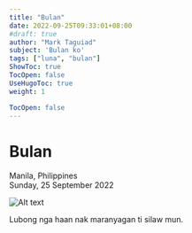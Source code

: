 ```yaml
---
title: "Bulan"
date: 2022-09-25T09:33:01+08:00
#draft: true
author: "Mark Taguiad"
subject: 'Bulan ko'
tags: ["luna", "bulan"]
ShowToc: true
TocOpen: false
UseHugoToc: true
weight: 1

TocOpen: false
---
```


# Bulan

Manila, Philippines\
Sunday, 25 September 2022


![Alt text](https://raw.githubusercontent.com/mcbtaguiad/web-tagsdev-hugo/main/app/static/images/bulan/starmap.png "starmap")

Lubong nga haan nak maranyagan ti silaw mun.

<!-- Para kin jay maymaysa nga tao nga parmi nga bilbilibak ken ayayatek. Dim ammu kasano kapateg ti naited mo kanyak tapno sapulek manen ti kalkalikagumak. 

Ayan man makadanunan ta, ana man ti pagbalinan ta. Ibatbatiyan ka ti parte ditoy pusok. Adadtoy nak lang mangbuybuya jay langit, baring ton maminsan kadwa ka ditoy nga mangkitkitan ken jay *bulan*. -->


 <!--To that one person who never ceases to astonish me. You have given me the courage to chase my dreams again.
Wherever we end up in the world and whatever we become. Adadtoy nak lang mangbuybuya  --!>
